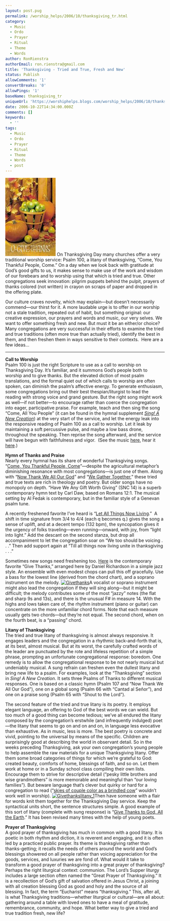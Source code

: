 ```yaml
---
layout: post.pug
permalink: /worship_helps/2006/10/thanksgiving_tr.html 
category:
  - Music
  - Ordo
  - Prayer
  - Ritual
  - Theme
  - Words
author: RonRienstra
authorEmail: ron.rienstra@gmail.com
title: 'Thanksgiving - Tried and True, Fresh and New'
status: Publish
allowComments: '1'
convertBreaks: '0'
allowPings: '1'
baseName: thanksgiving_tr
uniqueUrl: 'https://worshiphelps.blogs.com/worship_helps/2006/10/thanksgiving_tr.html '
date: 2006-10-22T14:34:00.000Z
comments: []
keywords:
  - ''
tags:
  - Music
  - Ordo
  - Prayer
  - Ritual
  - Theme
  - Words
  - post
---
```

[![840400](/img/840400.jpg "840400")](http://worshiphelps.blogs.com/.shared/image.html?/photos/uncategorized/840400.jpg) On Thanksgiving Day many churches offer a very traditional worship service: Psalm 100, a litany of thanksgiving, “Come, You Thankful People, Come.” On a day when we look back with gratitude at God’s good gifts to us, it makes sense to make use of the work and wisdom of our forebears and to worship using that which is tried and true. Other congregations seek innovation: pilgrim puppets behind the pulpit, prayers of thanks colored (not written) in crayon on scraps of paper and dropped in the offering plate.

Our culture craves novelty, which may explain—but doesn’t necessarily commend—our thirst for it. A more laudable urge is to offer in our worship not a stale tradition, repeated out of habit, but something original: our creative expression, our prayers and words and music, our very selves. We want to offer something fresh and new. But must it be an either/or choice?  Many congregations are very successful in their efforts to examine the tried and true traditions (often more true than actually tried), identify the best in them, and then freshen them in ways sensitive to their contexts.  Here are a few ideas...
***
**Call to Worship**  
Psalm 100 is just the right Scripture to use as a call to worship on Thanksgiving Day. It’s familiar, and it summons God’s people both to worship and to give thanks. But the elevated diction of most psalm translations, and the formal quiet out of which calls to worship are often spoken, can diminish the psalm’s affective energy. To generate enthusiasm, some congregations bring out their best thespian/liturgist to lead the reading with strong voice and grand gesture. But the right song might work as well—if not better—to encourage rather than coerce the congregation into eager, participative praise. For example, teach and then sing the song “Come, All You People” (it can be found in the hymnal supplement _[Sing! A New Creation](http://www.calvin.edu/worship/pub/sing.php)_) at the very start of the service, and let the energy leak into the responsive reading of Psalm 100 as a call to worship. Let it leak by maintaining a soft percussive pulse, and maybe a low bass drone, throughout the speaking. Then reprise the song afterward, and the service will have begun with faithfulness and vigor.  (See the music [here](http://www.cymorthcristnogol.org/addoli/caw06/CAW06%20Act%20of%20Worship%20erratum%20music%20insert.pdf#search=%22%22come%20all%20you%20people%22%22), hear it [here](http://www.dogpile.com/info.dogpl/clickit/search?r_aid=2679264FAC7743AB9D8226E257697030&r_eop=3&r_sacop=3&r_spf=0&r_cop=main-title&r_snpp=3&r_spp=0&qqn=5%40%2BeS3%24%40&amp;amp;amp;amp;r_coid=372372&rawto=http://www.giamusic.com/sacred_music/audio/UyaiMo.ram).)

**Hymn of Thanks and Praise**  
Nearly every hymnal has its share of wonderful Thanksgiving songs. “[Come, You Thankful People, Come](http://www.cyberhymnal.org/htm/c/o/comeytpc.htm)”—despite the agricultural metaphor’s diminishing resonance with most congregations—is just one of them. Along with “[Now Thank We All Our God](http://www.cgmusic.com/cghymnal/others/letallthings.htm)” and “[We Gather Together](http://www.cyberhymnal.org/htm/w/e/wegattog.htm),” these tried and true texts are rich in theology and poetry. But older songs have no monopoly on depth. “Have We Any Gift Worth Giving” (SNC 14) is a superb contemporary hymn text by Carl Daw, based on Romans 12:1. The musical setting by Al Fedak is contemporary, but in the familiar style of a Genevan psalm tune.

A recently freshened favorite I’ve heard is “[Let All Things Now Living](http://www.cgmusic.com/cghymnal/others/letallthings.htm).”  A shift in time signature from 3/4 to 4/4 (each q becomes q.) gives the song a sense of uplift, and at a decent tempo (132 bpm), the syncopation gives it the urgency of folks traveling—even running—onward, with joy, from “light into light.” Add the descant on the second stanza, but drop all accompaniment to let the congregation soar on “We too should be voicing . . .” Then add support again at “Till all things now living unite in thanksgiving . . .”

Sometimes new songs need freshening too. [Here](http://www.typepad.com/t/app/control/files?__mode=show_link&file=GiveThanks.pdf) is the contemporary favorite “Give Thanks,” arranged here by Daniel Richardson in a simple jazz style. An ensemble with even modest chops can pull this off gracefully. Use a bass for the lowest line (derived from the chord chart), and a soprano instrument on the melody. [![Givethanks](http://worshiphelps.blogs.com/worship_helps/images/givethanks.gif "Givethanks")](http://worshiphelps.blogs.com/.shared/image.html?/photos/uncategorized/givethanks.gif)A vocalist or soprano instrument might also lead the congregation if they will sing along—but it might be difficult; the melody contributes some of the most “jazzy” notes (the flat and sharp 9s and 13s), and there is the unusual F# in measure 14. With the highs and lows taken care of, the rhythm instrument (piano or guitar) can concentrate on the more unfamiliar chord forms. Note that each measure usually gets two chords—but they’re not equal. The second chord, when on the fourth beat, is a “passing” chord.

**Litany of Thanksgiving**  
The tried and true litany of thanksgiving is almost always responsive. It engages leaders and the congregation in a rhythmic back-and-forth that is, at its best, almost musical. But at its worst, the carefully crafted words of the leader are punctuated by the rote and lifeless repetition of a simple     phrase, prompting an unfortunate congregational response: boredom. One remedy is to allow the congregational response to be not nearly musical but undeniably musical. A sung refrain can freshen even the dullest litany and bring new life to a psalm. For examples, look at the “Thanksgiving” section in _Sing! A New Creation_. It sets three Psalms of Thanks to different musical responses. One is based on a classic hymn (Psalm 107 and “Now Thank We All Our God”), one on a global song (Psalm 66 with “Cantad al Señor”), and one on a praise song (Psalm 65 with “Shout to the Lord”).

The second feature of the tried and true litany is its poetry. It employs elegant language, an offering to God of the best words we can wield. But too much of a good thing can become tedious; we’ve all endured the litany composed by the congregation’s erstwhile (and infrequently indulged) poet—the litany that seems to go on and on and on, in language less evocative than exhaustive. As in music, less is more. The best poetry is concrete and vivid, pointing to the universal by means of the specific. Children are surprisingly good at describing the world in observant detail. So in the weeks preceding Thanksgiving, ask your own congregation’s young people to help assemble the raw materials for a unique Thanksgiving litany. Offer them some broad categories of things for which we’re grateful to God:  created beauty, comforts of home, blessings of faith, and so on. Let them     work at home or in a Sunday school class compiling their own lists.  Encourage them to strive for descriptive detail (“pesky little brothers and wise grandmothers” is more memorable and meaningful than “our loving families”). But beware language that’s clever but quirky or hard for a congregation to read (“[skies of couple color as a brindled cow](http://mindprod.com/contact/loves.html)” wouldn’t work well in worship). [![Givethankslitany_1](http://worshiphelps.blogs.com/worship_helps/images/givethankslitany_1.gif "Givethankslitany_1")](http://worshiphelps.blogs.com/.shared/image.html?/photos/uncategorized/givethankslitany_1.gif)Then have someone with a flair for words knit them together for the Thanksgiving Day service. Keep the syntactical units short, the sentence structures simple. A good example of this sort of litany (complete with sung response) is “[Give Thanks to God, All the Earth](http://www.reformedworship.org/magazine/article.cfm?article_id=1078).” It has been revised many times with the help of young poets.

**Prayer of Thanksgiving**  
A good prayer of thanksgiving has much in common with a good litany. It is poetic in both rhythm and diction, it is reverent and engaging, and it is often led by a practiced public prayer. Its theme is thanksgiving rather than thanks-getting; it recalls the needs of others around the world and God’s blessings showered on all people rather than voicing appreciation for the goods, services, and luxuries we are fond of. What would it take to transform a good prayer of thanksgiving into a great prayer of thanksgiving? Perhaps the right liturgical context: communion. The Lord’s Supper liturgy includes a large section often named the “Great Prayer of Thanksgiving.” It is a recollection of God’s gift of salvation offered in Jesus Christ, a joining with all creation blessing God as good and holy and the source of all blessing. In fact, the term “Eucharist” means “thanksgiving.” This, after all, is what Thanksgiving traditions—whether liturgical or cultural—are all about: gathering around a table with loved ones to have a meal of gratitude, remembrance, community, and hope. What better way to give a tried and true tradition fresh, new life?